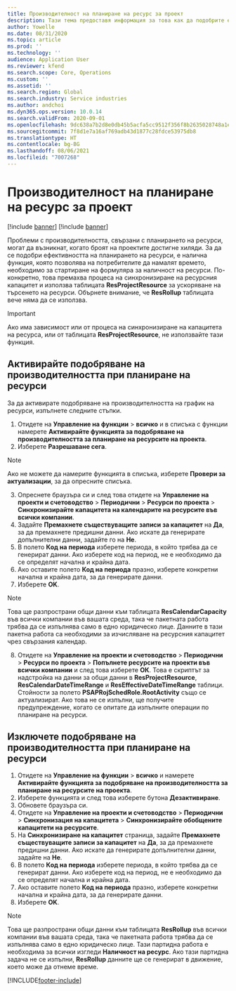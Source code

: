 ```yaml
---
title: Производителност на планиране на ресурс за проект
description: Тази тема предоставя информация за това как да подобрите ефективността на планирането на ресурси за голям брой проекти.
author: Yowelle
ms.date: 08/31/2020
ms.topic: article
ms.prod: ''
ms.technology: ''
audience: Application User
ms.reviewer: kfend
ms.search.scope: Core, Operations
ms.custom: ''
ms.assetid: ''
ms.search.region: Global
ms.search.industry: Service industries
ms.author: andchoi
ms.dyn365.ops.version: 10.0.14
ms.search.validFrom: 2020-09-01
ms.openlocfilehash: 9dc638a7b2d8e0db45b5acfa5cc9512f356f8b2635028748a1e2c3230605c154
ms.sourcegitcommit: 7f8d1e7a16af769adb43d1877c28fdce53975db8
ms.translationtype: HT
ms.contentlocale: bg-BG
ms.lasthandoff: 08/06/2021
ms.locfileid: "7007268"
---
```

# <a name="project-resource-scheduling-performance"></a>Производителност на планиране на ресурс за проект

[!include [banner](../includes/banner.md)]
[!include [banner](../includes/preview-banner.md)]


Проблеми с производителността, свързани с планирането на ресурси, могат да възникнат, когато броят на проектите достигне хиляди. За да се подобри ефективността на планирането на ресурси, е налична функция, която позволява на потребителите да намалят времето, необходимо за стартиране на формуляра за наличност на ресурси. По-конкретно, това премахва процеса на синхронизиране на ресурсния капацитет и използва таблицата **ResProjectResource** за ускоряване на търсенето на ресурси. Обърнете внимание, че **ResRollup** таблицата вече няма да се използва.

> [!IMPORTANT]
> Ако има зависимост или от процеса на синхронизиране на капацитета на ресурса, или от таблицата **ResProjectResource**, не използвайте тази функция.

## <a name="enable-resource-scheduling-performance-enhancement"></a>Активирайте подобряване на производителността при планиране на ресурси
За да активирате подобряване на производителността на график на ресурси, изпълнете следните стъпки.

1. Отидете на **Управление на функции** > **всичко** и в списъка с функции намерете **Активирайте функцията за подобряване на производителността за планиране на ресурсите на проекта**.
2. Изберете **Разрешаване сега**.

> [!NOTE]
> Ако не можете да намерите функцията в списъка, изберете **Провери за актуализации**, за да опресните списъка.

3. Опреснете браузъра си и след това отидете на **Управление на проекти и счетоводство** > **Периодични** > **Ресурси по проекта** > **Синхронизирайте капацитета на календарите на ресурсите във всички компании**.
4. Задайте **Премахнете съществуващите записи за капацитет** на **Да**, за да премахнете предишни данни. Ако искате да генерирате допълнителни данни, задайте го на **Не**.
5. В полето **Код на периода** изберете периода, в който трябва да се генерират данни. Ако изберете код на период, не е необходимо да се определят начална и крайна дата.
6. Ако оставите полето **Код на периода** празно, изберете конкретни начална и крайна дата, за да генерирате данни.
7. Изберете **OK**.

 > [!NOTE]
 > Това ще разпространи общи данни към таблицата **ResCalendarCapacity** във всички компании във вашата среда, така че пакетната работа трябва да се изпълнява само в едно юридическо лице. Данните в тази пакетна работа са необходими за изчисляване на ресурсния капацитет чрез свързания календар.

8. Отидете на **Управление на проекти и счетоводство** > **Периодични** > **Ресурси по проекта** > **Попълнете ресурсите на проекти във всички компании** и след това изберете **ОК**. Това е скриптът за надстройка на данни за общи данни в **ResProjectResource**, **ResCalendarDateTimeRange** и **ResEffectiveDateTimeRange** таблици. Стойности за полето **PSAPRojSchedRole.RootActivity** също се актуализират. Ако това не се изпълни, ще получите предупреждение, когато се опитате да изпълните операции по планиране на ресурси.
 
## <a name="turn-off-resource-scheduling-performance-enhancement"></a>Изключете подобряване на производителността при планиране на ресурси

1. Отидете на **Управление на функции** > **всичко** и намерете **Активирайте функцията за подобряване на производителността за планиране на ресурсите на проекта**.
2. Изберете функцията и след това изберете бутона **Дезактивиране**.
3. Обновете браузъра си.
4. Отидете на **Управление на проекти и счетоводство** > **Периодични** > **Синхронизация на капацитета** > **Синхронизирайте обобщените капацитети на ресурсите**.
5. На **Синхронизиране на капацитет** страница, задайте **Премахнете съществуващите записи за капацитет** на **Да**, за да премахнете предишни данни. Ако искате да генерирате допълнителни данни, задайте на **Не**.
6. В полето **Код на периода** изберете периода, в който трябва да се генерират данни. Ако изберете код на период, не е необходимо да се определят начална и крайна дата.
7. Ако оставите полето **Код на периода** празно, изберете конкретни начална и крайна дата, за да генерирате данни.
8. Изберете **OK**.

> [!NOTE]
> Това ще разпространи общи данни към таблицата **ResRollup** във всички компании във вашата среда, така че пакетната работа трябва да се изпълнява само в едно юридическо лице. Тази партидна работа е необходима за всички изгледи **Наличност на ресурс**. Ако тази партидна задача не се изпълни, **ResRollup** данните ще се генерират в движение, което може да отнеме време.


[!INCLUDE[footer-include](../includes/footer-banner.md)]